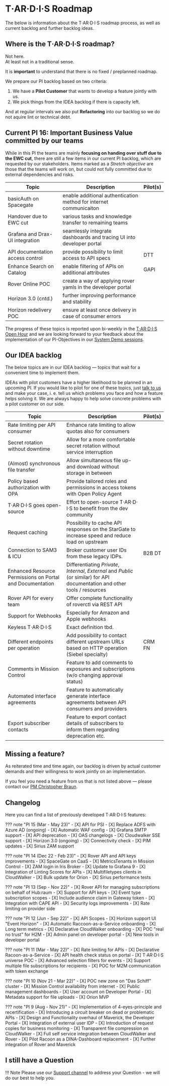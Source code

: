 # T‧AR‧D‧I‧S Roadmap

The below is information about the T‧AR‧D‧I‧S roadmap process, as well as current backlog and further backlog ideas.

## Where is the T‧AR‧D‧I‧S roadmap?

Not here.  
At least not in a traditional sense.

It is **important** to understand that there is no fixed / preplanned roadmap.

We prepare our PI backlog based on two criteria:

1. We have a **Pilot Customer** that wants to develop a feature jointly with us.
2. We pick things from the IDEA backlog if there is capacity left.

And at regular intervals we also put **Refactoring** into our backlog so we do not aquire lint or technical debt.

## Current PI 16: Important Business Value committed by our teams

While in this PI the teams are mainly **focusing on handing over stuff due to the EWC cut**, there are still a few items in our current PI backlog, which are requested by our stakeholders.
Items marked as a _Stretch objective_ are those that the teams will work on,
but could not fully committed due to external dependencies and risks.  

| Topic | Description | Pilot(s) |
|-------|-------------|----------|
basicAuth on Spacegate | enable additional authentication method for internet communicaiton | 
Handover due to EWC cut | various tasks and knowledge transfer to remaining teams |
Grafana and Drax-UI integration | seamlessly integrate dashboards and tracing UI into developer portal |
API documentation access control | provide possibility to limit access to API specs | DTT
Enhance Search on Catalog | enable filtering of APIs on additional attributes | GAPI
Rover Online POC | create a way of applying rover yamls in the developer portal |
Horizon 3.0 (cntd.) | further improving performance and stability | 
Horizon redelivery POC | ensure at least once delivery in case of consumer errors |



The progress of these topics is reported upon bi-weekly in the [T‧AR‧D‧I‧S Open Hour](https://yam-united.telekom.com/pages/eni-hub/apps/events/tardis-events) and we are looking forward to your feedback about the implementation of our PI-Objectives in our [System Demo sessions](https://yam-united.telekom.com/pages/eni-hub/apps/events/tardis-events).

## Our IDEA backlog

The below topics are in our IDEA backlog — topics that wait for a convenient time to implement them.

<!--

### Requested for PI 16

This is a list of topics with either high customer value and/or acute stakeholder demand. Being on this list **does not guarantee implementation** in the next PI. The actual selection will be done in the PI planning in accordance with the teams capacity and priority agreed upon by all stakeholders.

| Topic | Description | Pilot(s) |
|-------|-------------|----------|
E2E encryption concept | Provide means to encrypt API calls end-to-end | T-SEC
Central team management | Unify team management across all environments | 

### Further ideas

-->

IDEAs with pilot customers have a higher likelihood to be planned in an upcoming PI.
If you would like to pilot for one of these topics, just [talk to us](mailto:christopher.braun@telekom.de) and make your case, i. e. tell us which problems you face and how a feature helps solving it.
We are always happy to help solve concrete problems with a pilot customer on our side.

| Topic | Description | Pilot(s) |
|-------|-------------|----------|
Rate limiting per API consumer | Enhance rate limiting to allow quotas also for consumers |
Secret rotation without downtime | Allow for a more comfortable secret rotation without service interruption |
(Almost) synchronous file transfer | Allow simultaneous file up- and download without storage in between |
Policy based authorization with OPA | Provide tailored roles and permissions in access tokens with Open Policy Agent |
T‧AR‧D‧I‧S goes open-source | Effort to open-source T‧AR‧D‧I‧S to benefit from the dev community |
Request caching | Possibility to cache API responses on the StarGate to increase speed and reduce load on upstream |
Connection to SAM3 & ICU | Broker customer user IDs from these legacy IDPs. | B2B DT
Enhanced Resource Permissions on Portal and Documentation | Differentiating _Private_, _Internal_, _External_ and _Public_ (or similar) for API documentation and other tools / resources |
Rover API for every team | Offer complete functionality of roverctl via REST API |
Support for Webhooks | Especially for Amazon and Apple webhooks |
Keyless T‧AR‧D‧I‧S | Exact definition tbd. | 
Different endpoints per operation | Add possibility to contact different upstream URLs based on HTTP operation (Siebel specialty) | CRM FN
Comments in Mission Control | Feature to add comments to exposures and subscriptions (w/o changing approval status) | 
Automated interface agreements | Feature to automatically generate interface agreements between API consumers and providers | 
Export subscriber contacts | Feature to export contact details of subscribers to inform them regarding deprecation etc. | 


## Missing a feature?

As reiterated time and time again, our backlog is driven by actual customer demands and their willingness to work jointly on an implementation.

If you feel you need a feature from us that is not listed above — please contact our [PM Christopher Braun](mailto:christopher.braun@telekom.de).

## Changelog

Here you can find a list of previously developed T‧AR‧D‧I‧S features:

??? note "PI 15 (Mar - May 23)"
    - [X] API for PSI
    - [X] Replace ADFS with Azure AD (ongoing)
    - [X] Automatic WAF config
    - [X] Grafana SMTP support
    - [X] API deprecation
    - [X] OAS changelogs
    - [X] Cloudwalker SSE support
    - [X] Horizon 3.0 (ongoing)
    - [X] Connectivity check
    - [X] PIM updates
    - [X] Sirius ZAM support

??? note "PI 14 (Dec 22 - Feb 23)"
    - [X] Rover API and API keys improvements
    - [X] SpaceGate on CaaS
    - [X] MetricsTenants in Mission Control
    - [X] ZAM login in Iris Broker
    - [X] Update to Grafana 9
    - [X] Integration of Linting Scores for APIs
    - [X] Multifiletypes clients in CloudWalker
    - [X] Bulk update for Orion
    - [X] Sirius performance tests

??? note "PI 13 (Sep - Nov 22)"
    - [X] Rover API for managing subscriptions on behalf of Hub:raum
    - [X] Support for API keys
    - [X] Event type subscription scopes
    - [X] Include audience claim in Gateway token
    - [X] Integration with CAPE API
    - [X] Security logs improvements
    - [X] Rate limiting on provider side

??? note "PI 12 (Jun - Sep 22)"
    - [X] API Scopes
    - [X] Horizon support UI "Event Horizon"
    - [X] Automatic Raccoon-as-a-Service onboarding
    - [X] Long term metrics
    - [X] Declarative CloudWalker onboarding
    - [X] POC "real no trust" for H2M
    - [X] Admin panel on developer portal
    - [X] New tools in developer portal

??? note "PI 11 (Mar - May 22)"
    - [X] Rate limiting for APIs
    - [X] Declarative Racoon-as-a-Service
    - [X] API health check status on portal
    - [X] T‧AR‧D‧I‧S universe POC
    - [X] Advanced selection filters for events
    - [X] Support multiple file subscriptions for recipients
    - [X] POC for M2M communication with token exchange

??? note "PI 10 (Nov 21 - Mar 22)"
    - [X] POC new zone on "Das Schiff" cluster
    - [X] Mission Control availability from internet
    - [X] Public management dashboards
    - [X] User account on Developer Portal
    - [X] Metadata support for file uploads
    - [X] Orion MVP

??? note "PI 9 (Aug - Nov 21)"
    - [X] Implementation of 4-eyes-principle and recertification
    - [X] Introducing a circuit breaker on dead or problematic APIs
    - [X] Design and Functionality overhaul of Maverick, the Developer Portal
    - [X] Integration of external user IDP
    - [X] Introduction of request copies for business monitoring
    - [X] Transparent file compression on CloudWalker
    - [X] Full self service integration between CloudWalker and Rover
    - [X] Pilot Racoon as a DINA-Dashboard replacement
    - [X] Further integration of Rover and Maverick

## I still have a Question

!!! Note
    Please use our [Support channel](/docs/src/tardis_customer_handbook/support/) to address your Question - we will do our best to help you.
